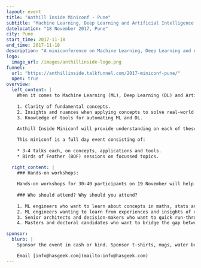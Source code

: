 ```yaml
---
layout: event
title: "Anthill Inside Miniconf - Pune"
subtitle: "Machine Learning, Deep Learning and Artificial Intelligence: concepts, applications and tools."
datelocation: "18 November 2017, Pune"
city: Pune
start_time: 2017-11-18
end_time: 2017-11-18
description: "A miniconference on Machine Learning, Deep Learning and Artificial Intelligence: concepts, applications and tools."
logo:
  image_url: /images/anthillinside-logo.png
funnel:
  url: "https://anthillinside.talkfunnel.com/2017-miniconf-pune/"
  open: true
overview:
  left_content: |
    When it comes to Machine Learning (ML), Deep Learning (DL) and Artificial Intelligence (AI), three aspects are crucial:
    
    1. Clarity of fundamental concepts.
    2. Insights and nuances when applying concepts to solve real-world problems.
    3. Knowledge of tools for automating ML and DL. 
    
    Anthill Inside Miniconf will provide understanding on each of these fronts. 

    This miniconf is a full day event consisting of:
    
    * 3-4 talks each, on concepts, applications and tools.
    * Birds of Feather (BOF) sessions on focussed topics.

  right_content: |
    ### Hands-on workshops:
    
    Hands-on workshops for 30-40 participants on 19 November will help in internalizing concepts, and practical aspects of working with tools. Workshop tickets have to be purchased separately. (Workshops will be announced shortly.)
    
    ### Who should attend? Why should you attend?
    
    1. ML engineers who want to learn about concepts in maths, stats and strengthen foundations. 
    2. ML engineers wanting to learn from experiences and insights of others.
    3. Senior architects and decision-makers who want to quick run-through of concepts, implementation case studies, and overview of tools.
    4. Masters and doctoral candidates who want to bridge the gap between academia and practice. 

sponsor:
  blurb: |
    Sponsor the event in cash or kind. Sponsor t-shirts, mugs, water bottles, or set up a booth to talk to developers and decision-makers.

    Email [info@hasgeek.com](mailto:info@hasgeek.com)
---
```


